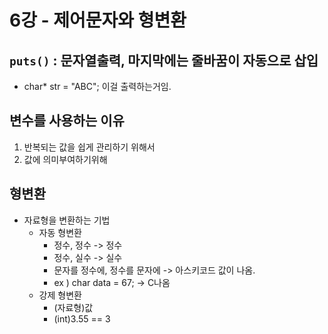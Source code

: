 # 6강 - 제어문자와 형변환

## `puts()` : 문자열출력, 마지막에는 줄바꿈이 자동으로 삽입
- char* str = "ABC"; 이걸 출력하는거임.

## 변수를 사용하는 이유
1. 반복되는 값을 쉽게 관리하기 위해서
2. 값에 의미부여하기위해

## 형변환
- 자료형을 변환하는 기법
    - 자동 형변환
        - 정수, 정수 -> 정수
        - 정수, 실수 -> 실수
        - 문자를 정수에, 정수를 문자에 -> 아스키코드 값이 나옴.
        - ex ) char data = 67; -> C나옴 
    - 강제 형변환
        - (자료형)값 
        - (int)3.55 == 3
